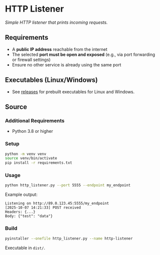 # HTTP Listener

_Simple HTTP listener that prints incoming requests._

## Requirements

- A **public IP address** reachable from the internet
- The selected **port must be open and exposed** (e.g., via port forwarding or firewall settings)
- Ensure no other service is already using the same port

## Executables (Linux/Windows)

- See [releases](https://github.com/alxweis/http-listener/releases) for prebuilt executables for Linux and Windows.

## Source

### Additional Requirements

- Python 3.8 or higher

### Setup
```bash
python -m venv venv
source venv/bin/activate
pip install -r requirements.txt
````

### Usage

```bash
python http_listener.py --port 5555 --endpoint my_endpoint
```

Example output:

```
Listening on http://89.0.123.45:5555/my_endpoint
[2025-10-07 14:21:33] POST received
Headers: {...}
Body: {"test": "data"}
```

### Build

```bash
pyinstaller --onefile http_listener.py --name http-listener
```

Executable in `dist/`.
